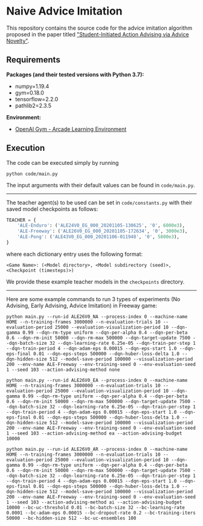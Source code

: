 # Naive Advice Imitation

This repository contains the source code for the advice imitation algorithm proposed in the paper titled ["Student-Initiated Action Advising via Advice Novelty"](http://diego-perez.net/papers/ActionAdvising_AAMAS21.pdf).

## Requirements

**Packages (and their tested versions with Python 3.7):**
- numpy=1.19.4
- gym=0.18.0
- tensorflow=2.2.0
- pathlib2=2.3.5

**Environment:**
- [OpenAI Gym - Arcade Learning Environment](https://github.com/openai/gym/blob/master/docs/environments.md#atari)

## Execution

The code can be executed simply by running
```
python code/main.py
```

The input arguments with their default values can be found in `code/main.py`.

---

The teacher agent(s) to be used can be set in `code/constants.py` with their saved model checkpoints as follows:
```python
TEACHER = {
    'ALE-Enduro': ('ALE24V0_EG_000_20201105-130625', '0', 6000e3),
    'ALE-Freeway': ('ALE26V0_EG_000_20201105-172634', '0', 3000e3),
    'ALE-Pong': ('ALE43V0_EG_000_20201106-011948', '0', 5800e3),
}
```
where each dictionary entry uses the following format:
```
<Game Name>: (<Model directory>, <Model subdirectory (seed)>, <Checkpoint (timesteps)>)
```
We provide these example teacher models in the `checkpoints` directory.

---

Here are some example commands to run 3 types of experiments (No Advising, Early Advising, Advice Imitation) in Freeway game:

```
python main.py --run-id ALE26V0_NA --process-index 0 --machine-name HOME --n-training-frames 3000000 --n-evaluation-trials 10 --evaluation-period 25000 --evaluation-visualization-period 10 --dqn-gamma 0.99 --dqn-rm-type uniform --dqn-per-alpha 0.4 --dqn-per-beta 0.6 --dqn-rm-init 50000 --dqn-rm-max 500000 --dqn-target-update 7500 --dqn-batch-size 32 --dqn-learning-rate 6.25e-05 --dqn-train-per-step 1 --dqn-train-period 4 --dqn-adam-eps 0.00015 --dqn-eps-start 1.0 --dqn-eps-final 0.01 --dqn-eps-steps 500000 --dqn-huber-loss-delta 1.0 --dqn-hidden-size 512 --model-save-period 100000 --visualization-period 200 --env-name ALE-Freeway --env-training-seed 0 --env-evaluation-seed 1 --seed 103 --action-advising-method none
```

```
python main.py --run-id ALE26V0_EA --process-index 0 --machine-name HOME --n-training-frames 3000000 --n-evaluation-trials 10 --evaluation-period 25000 --evaluation-visualization-period 10 --dqn-gamma 0.99 --dqn-rm-type uniform --dqn-per-alpha 0.4 --dqn-per-beta 0.6 --dqn-rm-init 50000 --dqn-rm-max 500000 --dqn-target-update 7500 --dqn-batch-size 32 --dqn-learning-rate 6.25e-05 --dqn-train-per-step 1 --dqn-train-period 4 --dqn-adam-eps 0.00015 --dqn-eps-start 1.0 --dqn-eps-final 0.01 --dqn-eps-steps 500000 --dqn-huber-loss-delta 1.0 --dqn-hidden-size 512 --model-save-period 100000 --visualization-period 200 --env-name ALE-Freeway --env-training-seed 0 --env-evaluation-seed 1 --seed 103 --action-advising-method ea --action-advising-budget 10000
```

```
python main.py --run-id ALE26V0_AR --process-index 0 --machine-name HOME --n-training-frames 3000000 --n-evaluation-trials 10 --evaluation-period 25000 --evaluation-visualization-period 10 --dqn-gamma 0.99 --dqn-rm-type uniform --dqn-per-alpha 0.4 --dqn-per-beta 0.6 --dqn-rm-init 50000 --dqn-rm-max 500000 --dqn-target-update 7500 --dqn-batch-size 32 --dqn-learning-rate 6.25e-05 --dqn-train-per-step 1 --dqn-train-period 4 --dqn-adam-eps 0.00015 --dqn-eps-start 1.0 --dqn-eps-final 0.01 --dqn-eps-steps 500000 --dqn-huber-loss-delta 1.0 --dqn-hidden-size 512 --model-save-period 100000 --visualization-period 200 --env-name ALE-Freeway --env-training-seed 0 --env-evaluation-seed 1 --seed 103 --action-advising-method ai --action-advising-budget 10000 --bc-uc-threshold 0.01 --bc-batch-size 32 --bc-learning-rate 0.0001 --bc-adam-eps 0.00015 --bc-dropout-rate 0.2 --bc-training-iters 50000 --bc-hidden-size 512 --bc-uc-ensembles 100
```
